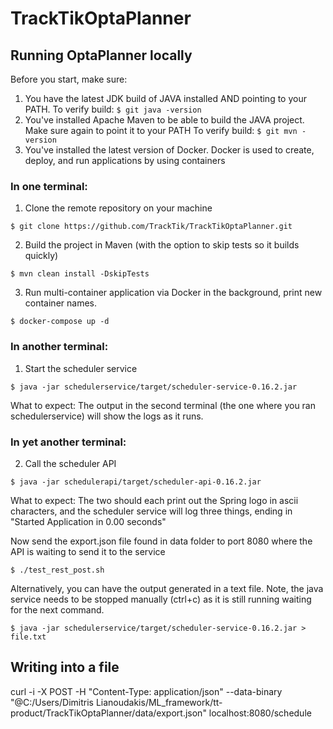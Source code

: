 # TrackTikOptaPlanner

## Running OptaPlanner locally

Before you start, make sure:
1. You have the latest JDK build of JAVA installed AND pointing to your PATH. 
  To verify build: ```$ git java -version```
2. You've installed Apache Maven to be able to build the JAVA project. Make sure again to point it to your PATH
  To verify build: ```$ git mvn -version```
3. You've installed the latest version of Docker. Docker is used to create, deploy, and run applications by using containers

### In one terminal:
1. Clone the remote repository on your machine
```
$ git clone https://github.com/TrackTik/TrackTikOptaPlanner.git
```
2. Build the project in Maven (with the option to skip tests so it builds quickly)
```
$ mvn clean install -DskipTests
```
3. Run multi-container application via Docker in the background, print new container names.
```
$ docker-compose up -d
```
### In another terminal:
1. Start the scheduler service
```
$ java -jar schedulerservice/target/scheduler-service-0.16.2.jar
```
What to expect:
The output in the second terminal (the one where you ran schedulerservice) will show the logs as it runs.
### In yet another terminal:
2. Call the scheduler API
```
$ java -jar schedulerapi/target/scheduler-api-0.16.2.jar
```
What to expect:
The two should each print out the Spring logo in ascii characters, and the scheduler service will log three things, ending in "Started Application in 0.00 seconds"

Now send the export.json file found in data folder to port 8080 where the API is waiting to send it to the service
```
$ ./test_rest_post.sh
```
Alternatively, you can have the output generated in a text file. Note, the java service needs to be stopped manually (ctrl+c) as it is still running waiting for the next command.  
```
$ java -jar schedulerservice/target/scheduler-service-0.16.2.jar > file.txt
```

## Writing into a file
curl -i -X POST -H "Content-Type: application/json" --data-binary "@C:/Users/Dimitris Lianoudakis/ML_framework/tt-product/TrackTikOptaPlanner/data/export.json" localhost:8080/schedule
